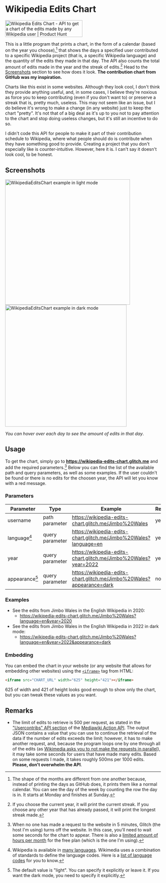 # Wikipedia Edits Chart

<a href="https://www.producthunt.com/products/wikipedia-edits-chart/reviews?utm_source=badge-product_review&utm_medium=badge&utm_souce=badge-wikipedia&#0045;edits&#0045;chart" target="_blank"><img src="https://api.producthunt.com/widgets/embed-image/v1/product_review.svg?product_id=503151&theme=light" alt="Wikipedia&#0032;Edits&#0032;Chart - API&#0032;to&#0032;get&#0032;a&#0032;chart&#0032;of&#0032;the&#0032;edits&#0032;made&#0032;by&#0032;any&#0032;Wikipedia&#0032;user | Product Hunt" style="width: 250px; height: 54px;" width="250" height="54" /></a>

This is a little program that prints a chart, in the form of a calendar (based
on the year you choose),[^1] that shows the days a specified user contributed to a
specific Wikipedia project (that is, a specific Wikipedia language) and the
quantity of the edits they made in that day. The API also counts the total
amount of edits made in the year and the streak of edits.[^2] Head to the
[Screenshots](#screenshots) section to see how does it look. **The contribution
chart from GitHub was my inspiration.**

Charts like this exist in some websites. Although they look cool, I don't think
they provide anything useful, and, in some cases, I believe they're noxious as
force you to keep contributing (even if you don't want to) or preserve a streak
that is, pretty much, useless. This may not seem like an issue, but I do believe
it's wrong to make a change (in any website) just to keep the chart "pretty".
It's not that of a big deal as it's up to you not to pay attention to the chart
and stop doing useless changes, but it's still an incentive to do so.

I didn't code this API for people to make it part of their contribution schedule
to Wikipedia, where what people should do is contribute when they have something
good to provide. Creating a project that you don't especially like is counter-intuitive.
However, here it is. I can't say it doesn't look cool, to be honest.

## Screenshots

<a href="https://wikipedia-edits-chart.glitch.me/Jimbo%20Wales?language=en&year=2021"><img alt="WikipediaEditsChart example in light mode" src="https://user-images.githubusercontent.com/37962411/198012135-e72aa9fd-1035-44b7-bf74-3298720bf26f.png" title="In light mode" height="404"/></a>
<a href="https://wikipedia-edits-chart.glitch.me/Jimbo%20Wales?language=en&year=2022&appearance=dark"><img alt="WikipediaEditsChart example in dark mode" src="https://user-images.githubusercontent.com/37962411/198012209-8b561a39-2841-4aad-a57a-61f42e23c13d.png" title="In dark mode" height="393"/></a>

*You can hover over each day to see the amount of edits in that day*.

## Usage

To get the chart, simply go to **https://wikipedia-edits-chart.glitch.me** and
add the required parameters.[^3] Below you can find the list of the available path
and query parameters, as well as some examples. If the user couldn't be found or
there is no edits for the choosen year, the API will let you know with a red
message.

### Parameters

| Parameter      | Type            | Example                                                               | Required |
| ----------     | --------------- | --------------------------------------------------------------------- | -------- |
| username       | path parameter  | https://wikipedia-edits-chart.glitch.me/Jimbo%20Wales                 | yes      |
| language[^4]   | query parameter | https://wikipedia-edits-chart.glitch.me/Jimbo%20Wales?language=en     | yes      |
| year           | query parameter | https://wikipedia-edits-chart.glitch.me/Jimbo%20Wales?year=2022       | yes      |
| appearance[^5] | query parameter | https://wikipedia-edits-chart.glitch.me/Jimbo%20Wales?appearance=dark | no       |

### Examples

- See the edits from Jimbo Wales in the English Wikipedia in 2020:
    - https://wikipedia-edits-chart.glitch.me/Jimbo%20Wales?language=en&year=2020
- See the edits from Jimbo Wales in the English Wikipedia in 2022 in dark mode:
    - https://wikipedia-edits-chart.glitch.me/Jimbo%20Wales?language=en&year=2022&appearance=dark

### Embedding

You can embed the chart in your website (or any website that allows for embedding
other websites) using the [`<iframe>`](https://developer.mozilla.org/en-US/docs/Web/HTML/Element/iframe)
tag from HTML:

```html
<iframe src="CHART_URL" width="625" height="421"></iframe>
```

625 of width and 421 of height looks good enough to show only the chart, but you
can tweak these values as you want.

## Remarks

- The limit of edits to retrieve is 500 per request, as stated in the
["Usercontribs" API section](https://www.mediawiki.org/wiki/API:Usercontribs) of
the [Mediawiki Action API](https://www.mediawiki.org/wiki/API:Main_page).
The output JSON contains a value that you can use to continue the retrieval of
the data if the number of edits exceeds the limit; however, it has to make another
request, and, because the program loops one by one through all of the edits
(as [Wikimedia asks you to not make the requests in parallel](https://www.mediawiki.org/wiki/API:Etiquette)),
it may take some seconds for users that have made many edits. Based on some
requests I made, it takes roughly 500ms per 1000 edits. **Please, don't overwhelm
the API**.

[^1]: The shape of the months are different from one another because, instead of
printing the days as GitHub does, it prints them like a normal calendar. You can
see the day of the week by counting the row the day is in. It starts at Monday and
finishes at Sunday.
[^2]: If you choose the current year, it will print the current streak. If you
choose any other year that has already passed, it will print the longest streak
made.
[^3]: When no one has made a request to the website in 5 minutes, Glitch (the host
I'm using) turns off the website. In this case, you'll need to wait some seconds for
the chart to appear. There is also a [limited amount of hours per month](https://help.glitch.com/kb/article/17-technical-restrictions/)
for the free plan (which is the one I'm using).
[^4]: Wikipedia is available in [many languages](https://meta.wikimedia.org/wiki/List_of_Wikipedias).
Wikimedia uses a combination of standards to define the language codes. Here is a
[list of language codes](https://en.wikipedia.org/wiki/List_of_ISO_639-1_codes) for you to know.
[^5]: The default value is "light". You can specify it explicitly or leave it. If
you want the dark mode, you need to specify it explicitly.
